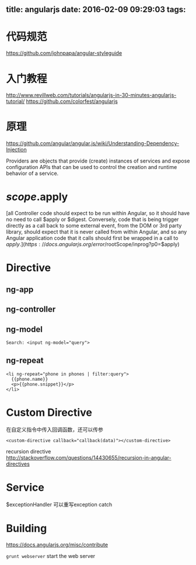 title: angularjs
date: 2016-02-09 09:29:03
tags:
---

# 代码规范
https://github.com/johnpapa/angular-styleguide

# 入门教程
http://www.revillweb.com/tutorials/angularjs-in-30-minutes-angularjs-tutorial/
https://github.com/colorfest/angularjs

# 原理
https://github.com/angular/angular.js/wiki/Understanding-Dependency-Injection

Providers are objects that provide (create) instances of services and expose configuration APIs that can be used to control the creation and runtime behavior of a service.

# $scope.$apply
[all Controller code should expect to be run within Angular, so it should have no need to call $apply or $digest. Conversely, code that is being trigger directly as a call back to some external event, from the DOM or 3rd party library, should expect that it is never called from within Angular, and so any Angular application code that it calls should first be wrapped in a call to $apply.](https://docs.angularjs.org/error/$rootScope/inprog?p0=$apply)

# Directive

## ng-app

## ng-controller

## ng-model

```
Search: <input ng-model="query">
```

## ng-repeat
```
<li ng-repeat="phone in phones | filter:query">
  {{phone.name}}
  <p>{{phone.snippet}}</p>
</li>
```

# Custom Directive

在自定义指令中传入回调函数，还可以传参
```
<custom-directive callback="callback(data)"></custom-directive>
```

recursion directive
http://stackoverflow.com/questions/14430655/recursion-in-angular-directives

# Service

$exceptionHandler 可以重写exception catch

# Building

https://docs.angularjs.org/misc/contribute

``grunt webserver`` start the web server
